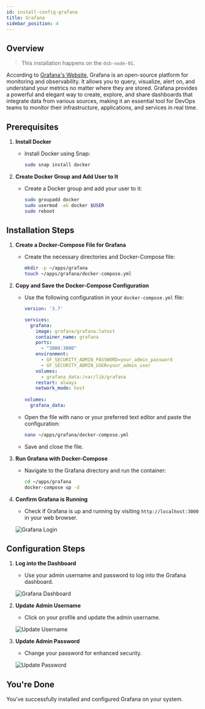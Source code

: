 ```yaml
---
id: install-config-grafana  
title: Grafana  
sidebar_position: 4  
---
```


## Overview

> This installation happens on the `dsb-node-01`.

According to [Grafana's Website], Grafana is an open-source platform for monitoring and observability. It allows you to query, visualize, alert on, and understand your metrics no matter where they are stored. Grafana provides a powerful and elegant way to create, explore, and share dashboards that integrate data from various sources, making it an essential tool for DevOps teams to monitor their infrastructure, applications, and services in real time.

## Prerequisites

1. **Install Docker**

   - Install Docker using Snap:

     ```bash
     sudo snap install docker
     ```

2. **Create Docker Group and Add User to It**

   - Create a Docker group and add your user to it:

     ```bash
     sudo groupadd docker
     sudo usermod -aG docker $USER
     sudo reboot
     ```

## Installation Steps

1. **Create a Docker-Compose File for Grafana**

   - Create the necessary directories and Docker-Compose file:

     ```bash
     mkdir -p ~/apps/grafana
     touch ~/apps/grafana/docker-compose.yml
     ```

2. **Copy and Save the Docker-Compose Configuration**

   - Use the following configuration in your `docker-compose.yml` file:

     ```yaml
     version: '3.7'

     services:
       grafana:
         image: grafana/grafana:latest
         container_name: grafana
         ports:
           - "3000:3000"
         environment:
           - GF_SECURITY_ADMIN_PASSWORD=your_admin_password
           - GF_SECURITY_ADMIN_USER=your_admin_user
         volumes:
           - grafana_data:/var/lib/grafana
         restart: always
         network_mode: host
         
     volumes:
       grafana_data:
     ```

   - Open the file with nano or your preferred text editor and paste the configuration:

     ```bash
     nano ~/apps/grafana/docker-compose.yml
     ```

   - Save and close the file.

3. **Run Grafana with Docker-Compose**

   - Navigate to the Grafana directory and run the container:

     ```bash
     cd ~/apps/grafana
     docker-compose up -d
     ```

4. **Confirm Grafana is Running**

   - Check if Grafana is up and running by visiting `http://localhost:3000` in your web browser.

   ![Grafana Login](/img/projects/devsecops-home-lab/installing-monitoring-tools/image.png)

## **Configuration Steps**

1. **Log into the Dashboard**

   - Use your admin username and password to log into the Grafana dashboard.

   ![Grafana Dashboard](/img/projects/devsecops-home-lab/installing-monitoring-tools/image-1.png)

2. **Update Admin Username**

   - Click on your profile and update the admin username.

   ![Update Username](/img/projects/devsecops-home-lab/installing-monitoring-tools/image-2.png)

3. **Update Admin Password**

   - Change your password for enhanced security.

   ![Update Password](/img/projects/devsecops-home-lab/installing-monitoring-tools/image-3.png)

## You're Done

You’ve successfully installed and configured Grafana on your system.

<!-- Sources -->
[Grafana's Website]: https://grafana.com/docs/grafana/latest/getting-started/what-is-grafana/
